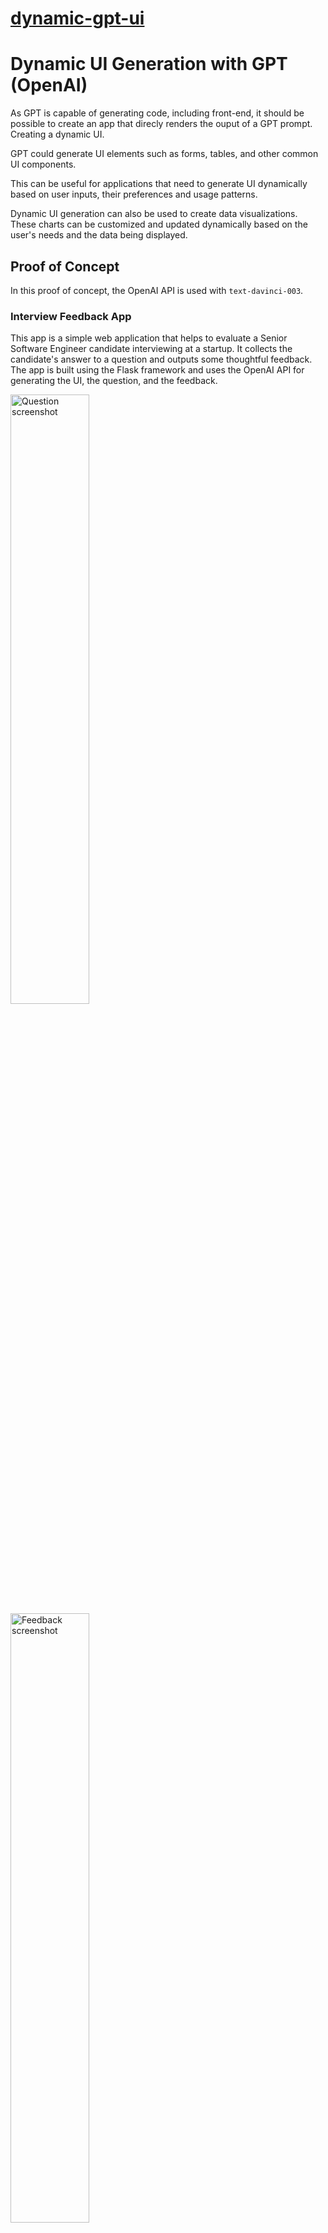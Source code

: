 # [dynamic-gpt-ui](https://github.com/mmmaia/dynamic-gpt-ui)

# Dynamic UI Generation with GPT (OpenAI)

As GPT is capable of generating code, including front-end, it should be possible to create an app that direcly renders the ouput of a GPT prompt. Creating a dynamic UI.

GPT could generate UI elements such as forms, tables, and other common UI components.

This can be useful for applications that need to generate UI dynamically based on user inputs, their preferences and usage patterns.

Dynamic UI generation can also be used to create data visualizations. These charts can be customized and updated dynamically based on the user's needs and the data being displayed.

## Proof of Concept

In this proof of concept, the OpenAI API is used with `text-davinci-003`.

### Interview Feedback App

This app is a simple web application that helps to evaluate a Senior Software Engineer candidate interviewing at a startup. It collects the candidate's answer to a question and outputs some thoughtful feedback. The app is built using the Flask framework and uses the OpenAI API for generating the UI, the question, and the feedback.

<img src="https://user-images.githubusercontent.com/165865/216793631-b07702bc-f236-4afa-b909-b50fc4186528.png" alt="Question screenshot" width="50%" />

<img src="https://user-images.githubusercontent.com/165865/216793654-d3b4f756-8855-4795-8f19-ab32c8a638b7.png" alt="Feedback screenshot" width="50%" />


### Requirements

- Python 3.x
- Flask
- OpenAI API Key

### Installation

1. Clone the repository: `git clone https://github.com/mmmaia/dynamic-gpt-ui.git`
2. Change into the project directory: `cd dynamic-gpt-ui`
3. Create a virtual environment: `python3 -m venv venv`
4. Activate the virtual environment: `source venv/bin/activate`
5. Install the required packages: `pip install -r requirements.txt`
6. Export the OpenAI API Key: `export OPENAI_KEY=[your_api_key]`

### Usage

To start the app, run: `python app.py`

The app will be available at `http://localhost:5000/`.

### License

This project is licensed under the MIT License - see the [LICENSE](LICENSE) file for details.

